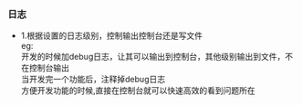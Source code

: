 ### 日志

 * 1.根据设置的日志级别，控制输出控制台还是写文件 <br>
    eg: <br> 
开发的时候加debug日志，让其可以输出到控制台，其他级别输出到文件，不在控制台输出<br>
当开发完一个功能后，注释掉debug日志<br>
方便开发功能的时候,直接在控制台就可以快速高效的看到问题所在 <br>
        